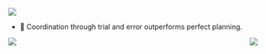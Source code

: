 <a href="https://hits.seeyoufarm.com"><img src="https://hits.seeyoufarm.com/api/count/incr/badge.svg?url=https%3A%2F%2Fgithub.com%2Fgkakcl74&count_bg=%2379C83D&title_bg=%23555555&icon=hitachi.svg&icon_color=%23E7E7E7&title=hits&edge_flat=false"/></a>

- 👋  Coordination through trial and error outperforms perfect planning.

<img align='right' src="http://mazassumnida.wtf/api/v2/generate_badge?boj=gkakcl74">
<img src="https://img.shields.io/badge/react-20232a.svg?style=for-the-badge&logo=react&logoColor=61DAFB" />

<!---
gkakcl74/gkakcl74 is a ✨ special ✨ repository because its `README.md` (this file) appears on your GitHub profile.
You can click the Preview link to take a look at your changes.
--->

